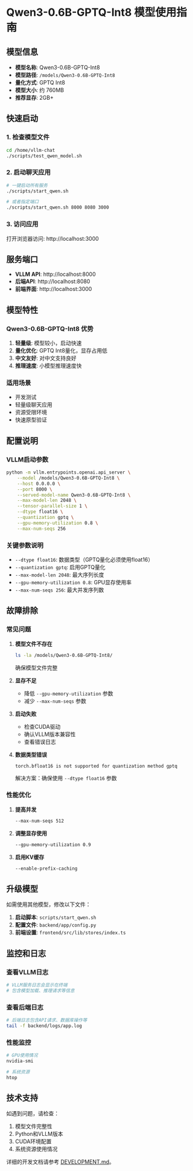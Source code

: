# Qwen3-0.6B-GPTQ-Int8 模型使用指南

## 模型信息

- **模型名称**: Qwen3-0.6B-GPTQ-Int8
- **模型路径**: `/models/Qwen3-0.6B-GPTQ-Int8`
- **量化方式**: GPTQ Int8
- **模型大小**: 约 760MB
- **推荐显存**: 2GB+

## 快速启动

### 1. 检查模型文件

```bash
cd /home/vllm-chat
./scripts/test_qwen_model.sh
```

### 2. 启动聊天应用

```bash
# 一键启动所有服务
./scripts/start_qwen.sh

# 或者指定端口
./scripts/start_qwen.sh 8000 8080 3000
```

### 3. 访问应用

打开浏览器访问: http://localhost:3000

## 服务端口

- **VLLM API**: http://localhost:8000
- **后端API**: http://localhost:8080  
- **前端界面**: http://localhost:3000

## 模型特性

### Qwen3-0.6B-GPTQ-Int8 优势

1. **轻量级**: 模型较小，启动快速
2. **量化优化**: GPTQ Int8量化，显存占用低
3. **中文友好**: 对中文支持良好
4. **推理速度**: 小模型推理速度快

### 适用场景

- 开发测试
- 轻量级聊天应用
- 资源受限环境
- 快速原型验证

## 配置说明

### VLLM启动参数

```bash
python -m vllm.entrypoints.openai.api_server \
    --model /models/Qwen3-0.6B-GPTQ-Int8 \
    --host 0.0.0.0 \
    --port 8000 \
    --served-model-name Qwen3-0.6B-GPTQ-Int8 \
    --max-model-len 2048 \
    --tensor-parallel-size 1 \
    --dtype float16 \
    --quantization gptq \
    --gpu-memory-utilization 0.8 \
    --max-num-seqs 256
```

### 关键参数说明

- `--dtype float16`: 数据类型（GPTQ量化必须使用float16）
- `--quantization gptq`: 启用GPTQ量化
- `--max-model-len 2048`: 最大序列长度
- `--gpu-memory-utilization 0.8`: GPU显存使用率
- `--max-num-seqs 256`: 最大并发序列数

## 故障排除

### 常见问题

1. **模型文件不存在**
   ```bash
   ls -la /models/Qwen3-0.6B-GPTQ-Int8/
   ```
   确保模型文件完整

2. **显存不足**
   - 降低 `--gpu-memory-utilization` 参数
   - 减少 `--max-num-seqs` 参数

3. **启动失败**
   - 检查CUDA驱动
   - 确认VLLM版本兼容性
   - 查看错误日志

4. **数据类型错误**
   ```
   torch.bfloat16 is not supported for quantization method gptq
   ```
   解决方案：确保使用 `--dtype float16` 参数

### 性能优化

1. **提高并发**
   ```bash
   --max-num-seqs 512
   ```

2. **调整显存使用**
   ```bash
   --gpu-memory-utilization 0.9
   ```

3. **启用KV缓存**
   ```bash
   --enable-prefix-caching
   ```

## 升级模型

如需使用其他模型，修改以下文件：

1. **启动脚本**: `scripts/start_qwen.sh`
2. **配置文件**: `backend/app/config.py`
3. **前端设置**: `frontend/src/lib/stores/index.ts`

## 监控和日志

### 查看VLLM日志
```bash
# VLLM服务日志会显示在终端
# 包含模型加载、推理请求等信息
```

### 查看后端日志
```bash
# 后端日志包含API请求、数据库操作等
tail -f backend/logs/app.log
```

### 性能监控
```bash
# GPU使用情况
nvidia-smi

# 系统资源
htop
```

## 技术支持

如遇到问题，请检查：

1. 模型文件完整性
2. Python和VLLM版本
3. CUDA环境配置
4. 系统资源使用情况

详细的开发文档请参考 [DEVELOPMENT.md](DEVELOPMENT.md)。

